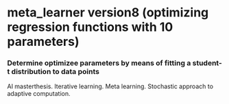 # meta_learner version8 (optimizing regression functions with 10 parameters)
### Determine optimizee parameters by means of fitting a student-t distribution to data points
AI masterthesis. Iterative learning. Meta learning. Stochastic approach to adaptive computation.
